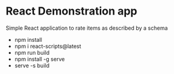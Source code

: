 # React Demonstration app

Simple React application to rate items as described by a schema

- npm install
- npm i react-scripts@latest
- npm run build
- npm install -g serve
- serve -s build
